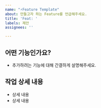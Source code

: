 ```yaml
---
name: "⚡️Feature Template"
about: 만들고자 하는 Feature를 언급해주세요.
title: 'Feat: '
labels: 제안
assignees: ''

---
```


## 어떤 기능인가요?

- 추가하려는 기능에 대해 간결하게 설명해주세요.

## 작업 상세 내용

- 상세 내용
- 상세 내용

